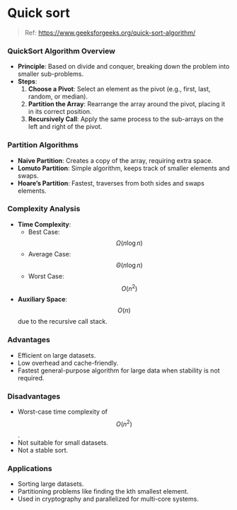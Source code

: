 # Quick sort

> Ref: https://www.geeksforgeeks.org/quick-sort-algorithm/

### QuickSort Algorithm Overview
- **Principle**: Based on divide and conquer, breaking down the problem into smaller sub-problems.
- **Steps**:
  1. **Choose a Pivot**: Select an element as the pivot (e.g., first, last, random, or median).
  2. **Partition the Array**: Rearrange the array around the pivot, placing it in its correct position.
  3. **Recursively Call**: Apply the same process to the sub-arrays on the left and right of the pivot.

### Partition Algorithms
- **Naive Partition**: Creates a copy of the array, requiring extra space.
- **Lomuto Partition**: Simple algorithm, keeps track of smaller elements and swaps.
- **Hoare’s Partition**: Fastest, traverses from both sides and swaps elements.

### Complexity Analysis
- **Time Complexity**:
  - Best Case: $$\Omega(n \log n)$$
  - Average Case: $$\Theta(n \log n)$$
  - Worst Case: $$O(n^2)$$
- **Auxiliary Space**: $$O(n)$$ due to the recursive call stack.

### Advantages
- Efficient on large datasets.
- Low overhead and cache-friendly.
- Fastest general-purpose algorithm for large data when stability is not required.

### Disadvantages
- Worst-case time complexity of $$O(n^2)$$.
- Not suitable for small datasets.
- Not a stable sort.

### Applications
- Sorting large datasets.
- Partitioning problems like finding the kth smallest element.
- Used in cryptography and parallelized for multi-core systems.
